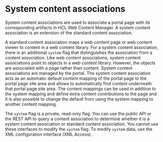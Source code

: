 # System content associations


System content associations are used to associate a portal page with its corresponding artifacts in HCL Web Content Manager. A system content association is an extension of the standard content association.

A standard content association maps a web content page or web content viewer to content in a web content library. For a system content association, there is an additional `system` flag that distinguishes the association from a content association. Like web content associations, system content associations point to objects in a web content library. However, the objects are associated with a page rather than content. System content associations are managed by the portal. The system content association acts as an automatic default content mapping of the portal page to the portal page site area and allows to automatically find content underneath that portal page site area. The content mappings can be used in addition to the system mapping and define extra content contributions to the page and it is also possible to change the default from using the system mapping to another content mapping.

The `system` flag is a private, read-only flag. You can use the public API or the REST API to query a content association to determine whether it is a system content association or standard content association. You cannot use these interfaces to modify the `system` flag. To modify `system` data, use the XML configuration interface \(XML Access\).


